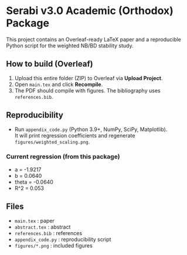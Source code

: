 # Serabi v3.0 Academic (Orthodox) Package

This project contains an Overleaf-ready LaTeX paper and a reproducible Python script for the weighted NB/BD stability study.

## How to build (Overleaf)
1. Upload this entire folder (ZIP) to Overleaf via **Upload Project**.
2. Open `main.tex` and click **Recompile**.
3. The PDF should compile with figures. The bibliography uses `references.bib`.

## Reproducibility
- Run `appendix_code.py` (Python 3.9+, NumPy, SciPy, Matplotlib).  
  It will print regression coefficients and regenerate `figures/weighted_scaling.png`.

### Current regression (from this package)
- a = -1.9217
- b = 0.0640
- theta = -0.0640
- R^2 = 0.053

## Files
- `main.tex` : paper
- `abstract.tex` : abstract
- `references.bib` : references
- `appendix_code.py` : reproducibility script
- `figures/*.png` : included figures

